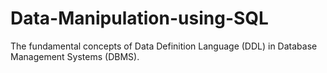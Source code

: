 # Data-Manipulation-using-SQL
The fundamental concepts of Data Definition Language (DDL) in Database Management Systems (DBMS). 
